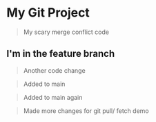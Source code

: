 # My Git Project

> My scary merge conflict code

## I'm in the feature branch

> Another code change

> Added to main

> Added to main again

> Made more changes for git pull/ fetch demo
